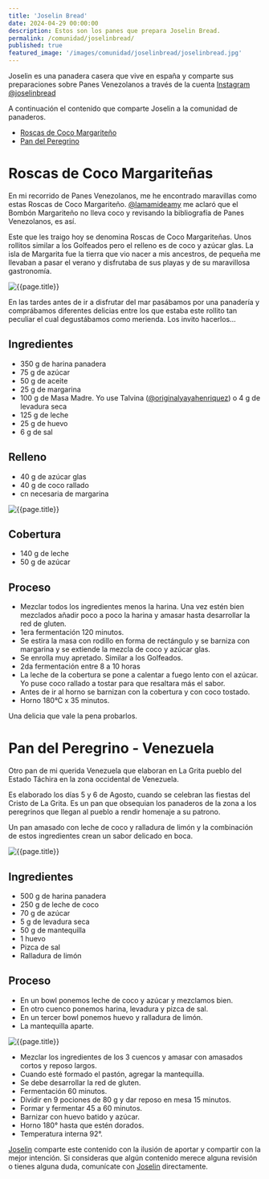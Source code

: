 ```yaml
---
title: 'Joselin Bread'
date: 2024-04-29 00:00:00
description: Estos son los panes que prepara Joselin Bread.
permalink: /comunidad/joselinbread/
published: true
featured_image: '/images/comunidad/joselinbread/joselinbread.jpg'
---
```


Joselin es una panadera casera que vive en españa y comparte sus preparaciones sobre Panes Venezolanos a través de la cuenta [Instagram @joselinbread](https://instagram.com/joselinbread/)

A continuación el contenido que comparte Joselin a la comunidad de panaderos.

* [Roscas de Coco Margariteño](#rosca)
* [Pan del Peregrino](#peregrino)

<div id="rosca"></div>

# Roscas de Coco Margariteñas

En mi recorrido de Panes Venezolanos, me he encontrado maravillas como estas Roscas de Coco Margariteño. [@lamamideamy](https://instagram.com/lamamideamy/) me aclaró que el Bombón Margariteño no lleva coco y revisando la bibliografía de Panes Venezolanos, es así. 

Este que les traigo hoy se denomina Roscas de Coco Margariteñas. Unos rollitos similar a los Golfeados pero el relleno es de coco y azúcar glas. La isla de Margarita fue la tierra que vio nacer a mis ancestros, de pequeña me llevaban a pasar el verano y disfrutaba de sus playas y de su maravillosa gastronomía. 

<img class="post_image post_image_right" src="/images/comunidad/joselinbread/joselinbread-roscas-01.jpg" alt="{{page.title}}">

En las tardes antes de ir a disfrutar del mar pasábamos por una panadería y comprábamos diferentes delicias entre los que estaba este rollito tan peculiar el cual degustábamos como merienda. Los invito hacerlos...

## Ingredientes

- 350 g de harina panadera 
- 75 g de azúcar 
- 50 g de aceite 
- 25 g de margarina
- 100 g de Masa Madre.  Yo use Talvina ([@originalyayahenriquez](https://instagram.com/originalyayahenriquez/)) o 4 g de levadura seca
- 125 g de leche
- 25 g de huevo 
- 6 g de sal 

## Relleno

- 40 g de azúcar glas
- 40 g de coco rallado 
- cn necesaria de margarina 

<img class="post_image post_image_right" src="/images/comunidad/joselinbread/joselinbread-roscas-04.jpg" alt="{{page.title}}">

## Cobertura 

- 140 g de leche
- 50 g de azúcar 

## Proceso

- Mezclar todos los ingredientes menos la harina. Una vez estén bien mezclados añadir poco a poco la harina y amasar hasta desarrollar la red de gluten. 
- 1era fermentación 120 minutos.
- Se estira la masa con rodillo en forma de rectángulo y se barniza con margarina y se extiende la mezcla de coco y azúcar glas. 
- Se enrolla muy apretado. Similar a los Golfeados. 
- 2da fermentación  entre 8 a 10 horas 
- La leche de la cobertura se pone a calentar a fuego lento con el azúcar.  Yo puse coco rallado a tostar para que resaltara más el sabor.  
- Antes de ir al horno se barnizan con la cobertura y con coco tostado.  
- Horno 180°C x 35 minutos. 

Una delicia que vale la pena probarlos.

<div id="peregrino"></div>

# Pan del Peregrino - Venezuela

Otro pan de mi querida  Venezuela que elaboran en La Grita pueblo del Estado Táchira en la zona occidental de Venezuela. 

Es elaborado los días 5 y 6 de Agosto, cuando se celebran las fiestas del Cristo de La Grita. Es un pan que obsequian los panaderos de la zona a los peregrinos que llegan al pueblo a rendir homenaje a su patrono.

Un pan amasado con leche de coco y ralladura de limón y la combinación de estos ingredientes crean un sabor delicado en boca.

<img class="post_image post_image_right" src="/images/comunidad/joselinbread/joselinbread-peregrino-01.jpg" alt="{{page.title}}">

## Ingredientes

- 500 g de harina panadera 
- 250 g de leche de coco
- 70 g de azúcar 
- 5 g de levadura seca
- 50 g de mantequilla 
- 1 huevo 
- Pizca de sal 
- Ralladura de limón 

## Proceso

- En un bowl ponemos leche de coco y azúcar y mezclamos bien.
- En otro cuenco ponemos harina, levadura y pizca de sal.
- En un tercer bowl ponemos huevo y ralladura  de limón.
- La mantequilla aparte.

<img class="post_image post_image_right" src="/images/comunidad/joselinbread/joselinbread-peregrino-03.jpg" alt="{{page.title}}">

- Mezclar  los ingredientes de los 3 cuencos y amasar con amasados cortos y reposo largos.
- Cuando esté formado el pastón, agregar la mantequilla. 
- Se debe desarrollar la red de gluten.
- Fermentación 60 minutos.
- Dividir en 9 pociones de 80 g y dar reposo en mesa 15 minutos.
- Formar y fermentar 45 a 60 minutos. 
- Barnizar con huevo batido y azúcar.
- Horno 180° hasta que estén dorados. 
- Temperatura interna 92°.

[Joselin](https://instagram.com/joselinbread/) comparte este contenido con la ilusión de aportar y compartir con la mejor intención. Si consideras que algún contenido merece alguna revisión o tienes alguna duda, comunícate con [Joselin](https://instagram.com/joselinbread/) directamente.
